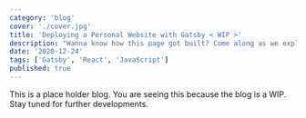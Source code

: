 ```yaml
---
category: 'blog'
cover: './cover.jpg'
title: 'Deploying a Personal Website with Gatsby < WIP >'
description: "Wanna know how this page got built? Come along as we explore the process and learn best practices to set up a personal website with Gatsby."
date: '2020-12-24'
tags: ['Gatsby', 'React', 'JavaScript']
published: true
---
```


This is a place holder blog. You are seeing this because the blog is a WIP. Stay tuned for further developments.
